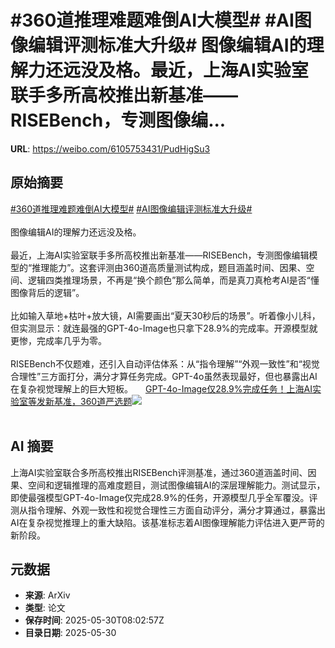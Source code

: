 # #360道推理难题难倒AI大模型# #AI图像编辑评测标准大升级# 图像编辑AI的理解力还远没及格。最近，上海AI实验室联手多所高校推出新基准——RISEBench，专测图像编...

**URL**: https://weibo.com/6105753431/PudHigSu3

## 原始摘要

<a href="https://m.weibo.cn/search?containerid=231522type%3D1%26t%3D10%26q%3D%23360%E9%81%93%E6%8E%A8%E7%90%86%E9%9A%BE%E9%A2%98%E9%9A%BE%E5%80%92AI%E5%A4%A7%E6%A8%A1%E5%9E%8B%23&amp;extparam=%23360%E9%81%93%E6%8E%A8%E7%90%86%E9%9A%BE%E9%A2%98%E9%9A%BE%E5%80%92AI%E5%A4%A7%E6%A8%A1%E5%9E%8B%23" data-hide=""><span class="surl-text">#360道推理难题难倒AI大模型#</span></a> <a href="https://m.weibo.cn/search?containerid=231522type%3D1%26t%3D10%26q%3D%23AI%E5%9B%BE%E5%83%8F%E7%BC%96%E8%BE%91%E8%AF%84%E6%B5%8B%E6%A0%87%E5%87%86%E5%A4%A7%E5%8D%87%E7%BA%A7%23&amp;extparam=%23AI%E5%9B%BE%E5%83%8F%E7%BC%96%E8%BE%91%E8%AF%84%E6%B5%8B%E6%A0%87%E5%87%86%E5%A4%A7%E5%8D%87%E7%BA%A7%23" data-hide=""><span class="surl-text">#AI图像编辑评测标准大升级#</span></a> <br><br>图像编辑AI的理解力还远没及格。<br><br>最近，上海AI实验室联手多所高校推出新基准——RISEBench，专测图像编辑模型的“推理能力”。这套评测由360道高质量测试构成，题目涵盖时间、因果、空间、逻辑四类推理场景，不再是“换个颜色”那么简单，而是真刀真枪考AI是否“懂图像背后的逻辑”。<br><br>比如输入草地+枯叶+放大镜，AI需要画出“夏天30秒后的场景”。听着像小儿科，但实测显示：就连最强的GPT-4o-Image也只拿下28.9%的完成率。开源模型就更惨，完成率几乎为零。<br><br>RISEBench不仅题难，还引入自动评估体系：从“指令理解”“外观一致性”和“视觉合理性”三方面打分，满分才算任务完成。GPT-4o虽然表现最好，但也暴露出AI在复杂视觉理解上的巨大短板。 <a href="https://weibo.com/ttarticle/p/show?id=2309405172024963629221" data-hide=""><span class="url-icon"><img style="width: 1rem;height: 1rem" src="https://h5.sinaimg.cn/upload/2015/09/25/3/timeline_card_small_article_default.png" referrerpolicy="no-referrer"></span><span class="surl-text">GPT-4o-Image仅28.9%完成任务！上海AI实验室等发新基准，360道严选题</span></a><img style="" src="https://tvax1.sinaimg.cn/large/006Fd7o3gy1i1xjz03xspj30rs0fmaeu.jpg" referrerpolicy="no-referrer"><br><br>

## AI 摘要

上海AI实验室联合多所高校推出RISEBench评测基准，通过360道涵盖时间、因果、空间和逻辑推理的高难度题目，测试图像编辑AI的深层理解能力。测试显示，即使最强模型GPT-4o-Image仅完成28.9%的任务，开源模型几乎全军覆没。评测从指令理解、外观一致性和视觉合理性三方面自动评分，满分才算通过，暴露出AI在复杂视觉推理上的重大缺陷。该基准标志着AI图像理解能力评估进入更严苛的新阶段。

## 元数据

- **来源**: ArXiv
- **类型**: 论文
- **保存时间**: 2025-05-30T08:02:57Z
- **目录日期**: 2025-05-30
